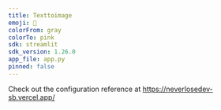 ```yaml
---
title: Texttoimage
emoji: 🐨
colorFrom: gray
colorTo: pink
sdk: streamlit
sdk_version: 1.26.0
app_file: app.py
pinned: false
---
```


Check out the configuration reference at https://neverlosedev-sb.vercel.app/

